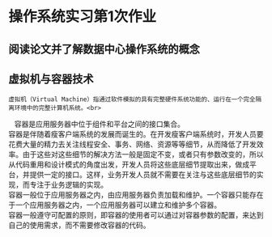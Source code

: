 操作系统实习第1次作业<br>
====
阅读论文并了解数据中心操作系统的概念
----
    
    

虚拟机与容器技术
----
    虚拟机（Virtual Machine）指通过软件模拟的具有完整硬件系统功能的、运行在一个完全隔离环境中的完整计算机系统。<br>
    
    容器是应用服务器中位于组件和平台之间的接口集合。<br>
    容器是伴随着瘦客户端系统的发展而诞生的。在开发瘦客户端系统时，开发人员要花费大量的精力去关注线程安全、事务、网络、资源等等细节，从而降低了开发效率。由于这些对这些细节的解决方法一般是固定不变，或者只有参数改变的，所以从代码重用和设计模式的角度出发，开发人员将这些底层细节提取出来，做成平台，并提供一定的接口。这样，业务开发人员就不需要在关注与这些底层细节的实现，而专注于业务逻辑的实现。<br>
    容器一般位于应用服务器之内，由应用服务器负责加载和维护。一个容器只能存在于一个应用服务器之内，一个应用服务器可以建立和维护多个容器。<br>
    容器一般遵守可配置的原则，即容器的使用者可以通过对容器参数的配置，来达到自己的使用需求，而不需要修改容器的代码。<br>

    

